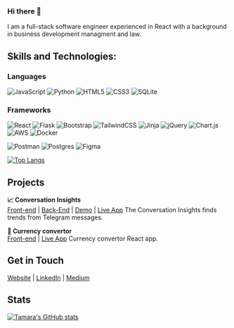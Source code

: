 ### Hi there 👋
I am a full-stack software engineer experienced in React  with a background in business development managment and law. 

## Skills and Technologies:
### Languages 
![JavaScript](https://img.shields.io/badge/javascript-%23323330.svg?style=for-the-badge&logo=javascript&logoColor=%23F7DF1E) ![Python](https://img.shields.io/badge/python-3670A0?style=for-the-badge&logo=python&logoColor=ffdd54) ![HTML5](https://img.shields.io/badge/html5-%23E34F26.svg?style=for-the-badge&logo=html5&logoColor=white) ![CSS3](https://img.shields.io/badge/css3-%231572B6.svg?style=for-the-badge&logo=css3&logoColor=white) ![SQLite](https://img.shields.io/badge/sqlite-%2307405e.svg?style=for-the-badge&logo=sqlite&logoColor=white)

### Frameworks
![React](https://img.shields.io/badge/react-%2320232a.svg?style=for-the-badge&logo=react&logoColor=%2361DAFB) ![Flask](https://img.shields.io/badge/flask-%23000.svg?style=for-the-badge&logo=flask&logoColor=white)
![Bootstrap](https://img.shields.io/badge/bootstrap-%23563D7C.svg?style=for-the-badge&logo=bootstrap&logoColor=white) 
![TailwindCSS](https://img.shields.io/badge/tailwindcss-%2338B2AC.svg?style=for-the-badge&logo=tailwind-css&logoColor=white)
![Jinja](https://img.shields.io/badge/jinja-white.svg?style=for-the-badge&logo=jinja&logoColor=black)
![jQuery](https://img.shields.io/badge/jquery-%230769AD.svg?style=for-the-badge&logo=jquery&logoColor=white)
![Chart.js](https://img.shields.io/badge/chart.js-F5788D.svg?style=for-the-badge&logo=chart.js&logoColor=white)
![AWS](https://img.shields.io/badge/AWS-%23FF9900.svg?style=for-the-badge&logo=amazon-aws&logoColor=white)
![Docker](https://img.shields.io/badge/docker-%230db7ed.svg?style=for-the-badge&logo=docker&logoColor=white)


![Postman](https://img.shields.io/badge/Postman-FF6C37?style=for-the-badge&logo=postman&logoColor=white)
![Postgres](https://img.shields.io/badge/postgres-%23316192.svg?style=for-the-badge&logo=postgresql&logoColor=white)
![Figma](https://img.shields.io/badge/figma-%23F24E1E.svg?style=for-the-badge&logo=figma&logoColor=white)
  
[![Top Langs](https://github-readme-stats.vercel.app/api/top-langs/?username=aramattamara&layout=compact&langs_count=10&theme=tokyonight&count_private=true&show_icons=true)](https://github.com/anuraghazra/github-readme-stats)

<!-- [![Anurag's GitHub stats](https://github-readme-stats.vercel.app/api?username=aramattamara&show_icons=true&theme=tokyonight&count_private=true)](https://github.com/anuraghazra/github-readme-stats) -->

## Projects
**📈 Conversation Insights**    
[Front-end](https://github.com/aramattamara/Conversation-Insights) | [Back-End](https://github.com/aramattamara/Conversation-Insights/blob/main/api_calls.py) | [Demo](https://www.youtube.com/watch?feature=player_embedded&v=rgt0_Jm-muE) | [Live App]()
The Conversation Insights finds trends from Telegram messages.

**💱 Currency convertor**    
[Front-end](https://github.com/aramattamara/currency_convertor) | [Live App](https://aramattamara.github.io/currency_convertor/)
Currency convertor React app.

## Get in Touch
[Website](https://aramattamara.com/) | [LinkedIn](https://www.linkedin.com/in/aramattamara/) | [Medium](https://medium.com/@aramattamara)

## Stats

[![Tamara's GitHub stats](https://github-readme-stats.vercel.app/api?username=aramattamara)](https://github.com/isphinxs/github-readme-stats)

